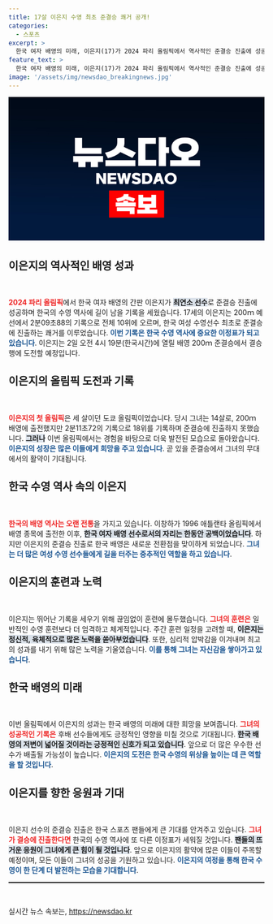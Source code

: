 ```yaml
---
title: 17살 이은지 수영 최초 준결승 쾌거 공개!
categories:
  - 스포츠
excerpt: >
  한국 여자 배영의 미래, 이은지(17)가 2024 파리 올림픽에서 역사적인 준결승 진출에 성공했습니다! 한국 최초의 배영 200m 결승 도전에 도전하는 그녀의 열정과 기록을 함께 응원해 주세요!
feature_text: >
  한국 여자 배영의 미래, 이은지(17)가 2024 파리 올림픽에서 역사적인 준결승 진출에 성공했습니다! 한국 최초의 배영 200m 결승 도전에 도전하는 그녀의 열정과 기록을 함께 응원해 주세요!
image: '/assets/img/newsdao_breakingnews.jpg'
---
```


<p><img src="/assets/img/newsdao_breakingnews.jpg" alt="koreaapp 속보" /></p>

<h2 data-ke-size="size26">이은지의 역사적인 배영 성과</h2>

<p data-ke-size="size16">&nbsp;</p><b><span style="color: #ee2323;">2024 파리 올림픽</span></b>에서 한국 여자 배영의 간판 이은지가 <b><span style="background-color: #21538527;">최연소 선수</span></b>로 준결승 진출에 성공하며 한국의 수영 역사에 길이 남을 기록을 세웠습니다. 17세의 이은지는 200ｍ 예선에서 2분09초88의 기록으로 전체 10위에 오르며, 한국 여성 수영선수 최초로 준결승에 진출하는 쾌거를 이루었습니다. <b><span style="color: #1a5490;">이번 기록은 한국 수영 역사에 중요한 이정표가 되고 있습니다</span></b>. 이은지는 2일 오전 4시 19분(한국시간)에 열릴 배영 200ｍ 준결승에서 결승행에 도전할 예정입니다.

<h2 data-ke-size="size26">이은지의 올림픽 도전과 기록</h2>

<p data-ke-size="size16">&nbsp;</p><b><span style="color: #ee2323;">이은지의 첫 올림픽</span></b>은 세 살이던 도쿄 올림픽이었습니다. 당시 그녀는 14살로, 200ｍ 배영에 출전했지만 2분11초72의 기록으로 18위를 기록하며 준결승에 진출하지 못했습니다. <b><span style="background-color: #21538527;">그러나</span></b> 이번 올림픽에서는 경험을 바탕으로 더욱 발전된 모습으로 돌아왔습니다. <b><span style="color: #1a5490;">이은지의 성장은 많은 이들에게 희망을 주고 있습니다</span></b>. 곧 있을 준결승에서 그녀의 무대에서의 활약이 기대됩니다.

<h2 data-ke-size="size26">한국 수영 역사 속의 이은지</h2>

<p data-ke-size="size16">&nbsp;</p><b><span style="color: #ee2323;">한국의 배영 역사는 오랜 전통</span></b>을 가지고 있습니다. 이창하가 1996 애틀랜타 올림픽에서 배영 종목에 출전한 이후, <b><span style="background-color: #21538527;">한국 여자 배영 선수로서의 자리는 한동안 공백이었습니다</span></b>. 하지만 이은지의 준결승 진출로 한국 배영은 새로운 전환점을 맞이하게 되었습니다. <b><span style="color: #1a5490;">그녀는 더 많은 여성 수영 선수들에게 길을 터주는 중추적인 역할을 하고 있습니다</span></b>.

<h2 data-ke-size="size26">이은지의 훈련과 노력</h2>

<p data-ke-size="size16">&nbsp;</p>이은지는 뛰어난 기록을 세우기 위해 끊임없이 훈련에 몰두했습니다. <b><span style="color: #ee2323;">그녀의 훈련은</span></b> 일반적인 수영 훈련보다 더 엄격하고 체계적입니다. 주간 훈련 일정을 고려할 때, <b><span style="background-color: #21538527;">이은지는 정신적, 육체적으로 많은 노력을 쏟아부었습니다</span></b>. 또한, 심리적 압박감을 이겨내며 최고의 성과를 내기 위해 많은 노력을 기울였습니다. <b><span style="color: #1a5490;">이를 통해 그녀는 자신감을 쌓아가고 있습니다</span></b>.

<h2 data-ke-size="size26">한국 배영의 미래</h2>

<p data-ke-size="size16">&nbsp;</p>이번 올림픽에서 이은지의 성과는 한국 배영의 미래에 대한 희망을 보여줍니다. <b><span style="color: #ee2323;">그녀의 성공적인 기록은</span></b> 후배 선수들에게도 긍정적인 영향을 미칠 것으로 기대됩니다. <b><span style="background-color: #21538527;">한국 배영의 저변이 넓어질 것이라는 긍정적인 신호가 되고 있습니다</span></b>. 앞으로 더 많은 우수한 선수가 배출될 가능성이 높습니다. <b><span style="color: #1a5490;">이은지의 도전은 한국 수영의 위상을 높이는 데 큰 역할을 할 것입니다</span></b>.

<h2 data-ke-size="size26">이은지를 향한 응원과 기대</h2>

<p data-ke-size="size16">&nbsp;</p>이은지 선수의 준결승 진출은 한국 스포츠 팬들에게 큰 기대를 안겨주고 있습니다. <b><span style="color: #ee2323;">그녀가 결승에 진출한다면</span></b> 한국의 수영 역사에 또 다른 이정표가 세워질 것입니다. <b><span style="background-color: #21538527;">팬들의 뜨거운 응원이 그녀에게 큰 힘이 될 것입니다</span></b>. 앞으로 이은지의 활약에 많은 이들이 주목할 예정이며, 모든 이들이 그녀의 성공을 기원하고 있습니다. <b><span style="color: #1a5490;">이은지의 여정을 통해 한국 수영이 한 단계 더 발전하는 모습을 기대합니다</span></b>.

<hr style="border:none; border-top:1px solid #000;"/>
<p data-ke-size="size16">&nbsp;</p>
실시간 뉴스 속보는, <a href="https://newsdao.kr" rel="dofollow">https://newsdao.kr</a>


